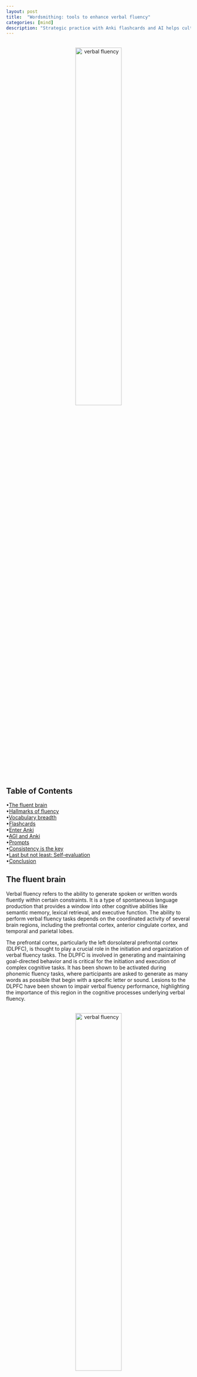 ```yaml
---
layout: post
title:  "Wordsmithing: tools to enhance verbal fluency"
categories: [mind]
description: "Strategic practice with Anki flashcards and AI helps cultivate an eloquent vocabulary. Using active recall, metrics  and optimized repetition, build  verbal fluency through lifelong discipline. Technology eases learning but mastery comes through perseverance: word by word, excellence is earned."
---
```


<br>
<div style="text-align: center;">
  <img src="/images/wordsmith.png" alt="verbal fluency" style="width: 50%;" />
</div>
<br><br>

<h2>Table of Contents</h2>

•[The fluent brain](#the-fluent-brain)   
•[Hallmarks of fluency](#hallmarks-of-fluency)    
•[Vocabulary breadth](#vocabulary-breadth)          
•[Flashcards](#flashcards)   
•[Enter Anki](#enter-anki)   
•[AGI and Anki](#agi-and-anki)   
•[Prompts](#prompts)   
•[Consistency is the key](#consistency-is-the-key)        
•[Last but not least: Self-evaluation](#last-but-not-least-self-evaluation)   
•[Conclusion](#conclusion)   

<h2 id="the-fluent-brain">The fluent brain</h2> 

Verbal fluency refers to the ability to generate spoken or written words fluently within certain constraints. It is a type of spontaneous language production that provides a window into other cognitive abilities like semantic memory, lexical retrieval, and executive function.
The ability to perform verbal fluency tasks depends on the coordinated activity of several brain regions, including the prefrontal cortex, anterior cingulate cortex, and temporal and parietal lobes.

The prefrontal cortex, particularly the left dorsolateral prefrontal cortex (DLPFC), is thought to play a crucial role in the initiation and organization of verbal fluency tasks. The DLPFC is involved in generating and maintaining goal-directed behavior and is critical for the initiation and execution of complex cognitive tasks. It has been shown to be activated during phonemic fluency tasks, where participants are asked to generate as many words as possible that begin with a specific letter or sound. Lesions to the DLPFC have been shown to impair verbal fluency performance, highlighting the importance of this region in the cognitive processes underlying verbal fluency.

<br>
<div style="text-align: center;">
  <img src="/images/fluent_brain.png" alt="verbal fluency" style="width: 50%;" />
</div>
<br><br>

The anterior cingulate cortex (ACC) is also involved in verbal fluency tasks. The ACC is thought to play a role in monitoring and processing information related to task performance, as well as in regulating attention and cognitive control. It has been shown to be activated during both phonemic and semantic fluency tasks, and its activation has been associated with successful performance on these tasks. The ACC is also thought to be involved in the processing of emotional information, and it has been suggested that its activation during verbal fluency tasks may reflect the emotional aspects of task performance.

The temporal and parietal lobes are also involved in verbal fluency tasks, particularly in semantic fluency tasks. The temporal lobes are involved in the retrieval and processing of semantic information, while the parietal lobes are involved in the manipulation and integration of this information. Lesions to the temporal and parietal lobes have been shown to impair semantic fluency performance, highlighting the importance of these regions in the cognitive processes underlying semantic fluency.


<h2 id="hallmarks-of-fluency">Hallmarks of fluency</h2>

Several qualities and abilities are important for developing strong verbal fluency:

1. <b>Vocabulary breadth:</b> Having a large vocabulary provides more options to access during word generation, supporting fluent production. Building vocabulary through reading and learning word lists can enhance verbal fluency.
2. <b>Semantic knowledge:</b> Rich semantic representations about words, concepts, and categories give a person more material to draw from. Learning about word meanings, attributes, categories, and associations between words helps strengthen semantic fluency.
3. <b>Lexical retrieval:</b> Being able to rapidly and efficiently access phonological and orthographic information about words in the mental lexicon aids phonemic fluency. Practice with word-finding tasks, rhyming, or listing words from initial letters improves retrieval.
4. <b>Cognitive flexibility:</b> The ability to fluently switch between different subcategories, semantic associations, and search strategies allows for broader exploration of the target category or letter. Exercises that require shifting perspectives or generating words in different ways can boost flexibility.
5. <b>Inhibition:</b> Success in phonemic and semantic fluency tasks also depends on inhibiting repetitions. The person must have strong inhibitory control to avoid re-stating words that were already produced. Tasks that require stopping habitual responses can help improve inhibition. 


<h2 id="vocabulary-breadth">Vocabulary breadth</h2> 

In this article, we will focus primarily on expanding one's vocabulary breadth to enhance verbal fluency.
Vocabulary breadth refers to the size and diversity of a person's vocabulary. Having a large store of word knowledge provides more semantic and lexical options to access during language tasks, supporting more varied and fluent word production. Expanding vocabulary breadth involves learning new words and their meanings, synonyms, shades of meaning, and proper usage over time through reading, study, and practice.
While a broad, deep vocabulary is not sufficient on its own for strong verbal fluency, it provides the essential raw material that makes fluent expression possible. With a vast mental lexicon to draw from, one has a wealth of words and meanings at the ready to deploy when communicating. However, vocabulary growth must be balanced with strategies to facilitate access and monitoring of one's knowledge. The ability to flexibly retrieve and apply words and link them to semantic concepts also depends on cognitive and metacognitive skills that can be strengthened through practice.

<br>
<div style="text-align: center;">
  <img src="/images/flashcards.png" alt="verbal fluency" style="width: 70%;" />
</div>
<br><br>

<h2 id="flashcards">Flashcards</h2>

Flashcards are a simple yet effective technique for learning and retaining new words, synonyms, and antonyms to expand one's vocabulary breadth. Flashcards typically involve physical or digital cards that contain a new word, its pronunciation, part of speech, and definition on one side, with the synonym, antonym or related word on the other side. They work by exposing the learner to the new word or concept repeatedly through an active process of retrieval and review.
The efficacy of flashcards for vocabulary building stems from two key principles of learning: frequency and spaced repetition. Showing the learner a new word or concept multiple times in spaced intervals, rather than massed together, significantly improves the likelihood it will be retained in memory. Flashcards readily facilitate this type of repetitive exposure and spacing. The learner reviews a subset of flashcards in each session, with the interval between reviews of individual cards gradually increasing as the knowledge becomes more familiar.
Flashcards also tap into the testing effect. Having to actively retrieve information, as opposed to just re-reading it, strengthens the memory and connections formed between the new word and its attributes or meanings. Flashcards prompt the learner to recall the term, definition, usage examples or related words on the opposite side, reinforcing these links in memory through retrieval practice each time the card is viewed.
In addition, flashcards provide retrieval cues in the form of the information on one side of the card that help the learner recall the target word or concept on the other side. These retrieval cues aid the recall process, particularly early in learning. Over multiple repetitions, the learner comes to associate the cue with the target, forging connections that ultimately allow one side of the card to instantly bring the other side to mind.  

<br>
<div style="text-align: center;">
  <img src="/images/anki.png" alt="verbal fluency" style="width: 20%;" />
</div>
<br><br>


<h2 id="enter-anki"><a href="https://apps.ankiweb.net/">Enter Anki</a></h2>

In our previous section, we explored how physical flashcards leverage cognitive principles of learning to facilitate vocabulary growth by optimizing frequency of exposure, spacing, retrieval practice, and cueing. However, traditional flashcards also require an ongoing time commitment to manually manage presentation intervals and track progress. 
Fortunately, digital flashcard solutions have automated many of these time-intensive processes while retaining the psychological benefits of the technique. Anki, an open-source digital flashcard app, provides a powerful yet pragmatic tool for actively building vocabulary and fluency through flashcards optimized for the demands of human memory.
Anki employs artificial intelligence to determine optimal spacing between individual card reviews based on a learner's accuracy and response times. It extends intervals over successive reviews as memory for a word becomes increasingly cemented, while simultaneously re-showing cards that prove more challenging to recall to maximize retention. Anki algorithms do the tedious work of managing ideal spacing, allowing learners to focus on the content of their flashcards. 
Anki also generates detailed statistics on card performance to provide feedback on learning progress. Learners can see the specific cards that are most and least recalled to adjust study accordingly. Performance matrices over time demonstrate the durability of memory for new words, ensuring that active recall—and fluent access—is truly achieved before moving on. Such data enables the strategic fine-tuning of study for maximal gains.
With customizable decks, multimedia support, progress graphs and the option of synchronizing progress across devices, Anki supplies a robust yet versatile platform for flashcard learning. The specialized spacing models and analytical feedback place an empirically-grounded technique for building fluency into overdrive. Anki transforms a pragmatic and time-honored method into a high-performance vehicle for mastery. 

<h2 id="agi-and-anki">AGI and Anki</h2> 

Artificial general intelligence (AGI) can assist us in efficiently generating and importing flashcards into Anki to expand our vocabulary breadth. I will demonstrate using Claude+ here, though other AGI systems like ChatGPT could also be employed for this purpose.
Anki allows for importing lists of flashcards from comma-separated values (CSV) files. As a first step, we will use Claude+ to automatically generate synonym and antonym lists in CSV format. We will then import these lists directly into Anki to create digital flashcards for learning.
To get started, first visit the official Anki website at  https://apps.ankiweb.net/  and download the free flashcard app. Install Anki on your desktop or mobile device. The interface is simple but highly customizable to suit your needs.

<br>
<div style="text-align: center;">
  <img src="/images/claude.jpg" alt="verbal fluency" style="width: 70%;" />
</div>
<br><br>

<h2 id="prompts">Prompts</h2>

The following is the prompt I use for generating CSV lists of words and synonims:
<br>
<br><i>"Write a list of 30 English words. Based on those, I want you to prepare for me a set of flashcards for ANKI. 
Write me, in the following CSV format, first the word you selected, then the semicolon (;) and then a series of 5 synonyms separated by the comma (,).
When you write me the list of words check that you have not suggested them before. They must always be new."</i>

Now, Claude+ will send you a message like this:


Zealous;Eager,Passionate,fervent,Fanatical,Enthusiastic   
Voracious;Ravenous,Famished, Starving, Gluttonous, Insatiable   
Indolent;Idle, lazy, slothful, inactive, inert   
Pragmatic; practical, realistic, useful, matter-of-fact, sensible   
Superfluous; unnecessary, excess, redundant, overabundant,lavish   
Acrimonious; resentful, angry, hostile, antagonistic, caustic   
Enigma; mystery, riddle, puzzle, paradox, conundrum   
Gregarious;sociable, extroverted, convivial, affable, companionable   
Vex; annoy, provoke, frustrate, irritate, aggravate   
Maladroit; clumsy, awkward, inept, unskillful, bungling   
Wistful;yearning, longing, pining, melancholy, regretful   
Conundrum; puzzle, enigma, riddle, paradox, problem   
Aplomb; poise, self-confidence, presence of mind, composure, levelheadedness   
Zeitgeist;spirit of the age or time, mood of a culture or era, prevailing culture or attitudes   
Malapropism; verbal blunder, slip of the tongue, error, faux pas, gaffe   
Panacea; solution to all problems, cure-all, remedy for any difficulty   
Eschew; avoid, abstain from, give up, renounce, forgo   
Verdant; green, lush, flourishing, fertile, emergent   
Excoriate;criticize bitterly, berate, censure, reprimand, rebuke harshly   
Obsequious; fawning, groveling, subservient, ingratiating, sycophantic   
Tergiversation desertion, abandonment of cause, apostasy, backsliding, change of loyalty   
Pulchritudinous; beautiful, attractive, lovely, pretty, fair   
Martinet;strict disciplinarian, rigid enforcer of rules, authoritarian, despot, tyrant   
Philanderer;flirt, Don Juan, Casanova, seducer, playboy, ladies’ man   
Nefarious;wicked, evil, corrupt, sinister, villainous   
Emollient;soothing, calming, mollifying , reassuring, comforting   
Contumacious; stubbornly disobedient, rebellious, defiant, ungovernable, intractable   
Risible; laughable, amusing, funny, comical, hilarious   
Malingerer; shirker, deceiver, pretender, feigner, slacker   


You just copy the list in notepad and save the file as .csv

Keep asking Claude+ to generate new words, until you have a decent number of entries.
Now open Anki. Create a new deck by clicking on "Create Deck." Give it a name. Now click on "file" and then "Import," and select the CSV file.
In the settings put:
Field Separator: Semicolon
Notetype:Basic
Deck:The deck you created

Then click Import in the upper right-hand corner. You have created your study deck. Click on it, and then on Study Now.
Each time an Anki flashcard appears, we will verbally list aloud as many synonyms for the target word as come to mind. Once we can recall no additional synonyms, click "Show Answer" to display the list of synonyms provided for that word. Review the synonyms shown to determine if any were omitted from what we recalled aloud.
For any synonyms not recalled, make a note of each one missed. Then verbally state three sentences that use each of those omitted synonyms in context. Doing so helps to strengthen the connection between the synonym and its meaning, usage, and relation to the original target word. Repeat this process of generating sentences for each synonym not recalled during the initial test for that flashcard.  
Once sentences have been stated aloud for all synonyms omitted from the initial test, proceed forward to the next flashcard in the Anki deck and repeat the process. Verbally list as many synonyms as possible, check those not recalled and generate sentences for each, then move ahead to the next word.
This technique leverages both active recall of the synonyms associated with each target word as well as production of original sentences to cement in memory any synonyms that prove more challenging to remember. Simply viewing a list of synonyms is more passive than this process of prompted retrieval and contextual usage. Sentence generation requires applying knowledge of a synonym's meaning and relationships, forging connections that strengthen memory.
While this approach increases the time spent on each flashcard, it employs empirically-validated methods for learning and long-term retention. The investment of effort at the stage of first exposure and initial testing pays dividends through more fluent, durable recall of each word's web of synonyms in the future. The sentences created also become examples we can draw from when using each word and its synonyms in speech or writing, giving context that anchors them in our memory.  


<h2 id="consistency-is-the-key">Consistency is the key</h2> 

To gain the benefits of an expanded vocabulary and enhanced verbal fluency, consistent practice with Anki flashcards is essential. Optimally, spend at least 30 minutes each day reviewing flashcards and engaging in the active recall, feedback, and sentence generation techniques described previously. Developing a regular study schedule and sticking to it helps to cement productive habits that will propel progress over the long-term.
During each 30-minute review session, aim to complete flashcards for 10 to 20 new words or concepts as well as practice recalling known words. The specific number covered will vary based on the complexity of each word or concept, your learning goals, and time constraints. However, keeping practice frequent and distributed over days and weeks is more valuable for retention than lengthy but sporadic bursts of study.
30 minutes a day may seem a modest amount, but amounts to over 3 hours per week and 150 hours over a year. While the time commitment remains light, the compounded gains in knowledge and fluency over weeks and months of regular practice are profound. Vocabulary building is a continuous process where small increments cultivated daily yield substantial results.


<h2 id="last-but-not-least-self-evaluation">Last but not least: Self-evaluation</h2>

Self-assessment through consistent testing is critical to gaining insight into your progress, identifying weaknesses, and ensuring continual improvement and growth. Simply practicing a skill or acquiring knowledge is insufficient without concrete measures of advancement and mechanisms for accountability. Tests provide objective benchmarks to anchor subjective perceptions of your abilities and development.
Placing your abilities and knowledge under regular scrutiny highlights both areas of mastery as well as those still in need of refinement. Scores and recordings over time offer reference points to chart the efficacy of your learning and practice strategies. You gain data-driven guidance for optimizing effort and overcoming obstacles or plateaus.
To evaluate progress in developing verbal fluency, implement a weekly practice test. Here is a step-by-step process for conducting and scoring the test:
1. Select a letter of the alphabet at random to use as the initial letter forwords in the test. For example, draw a letter tile from a bag or roll a die labeled with the letters A through F. The letter that comes up will be the constraint for words generated in that week's test.
2. Set a timer for 60 seconds. Once the timer begins, name aloud as many words beginning with the selected initial letter as possible before the timer expires. Only state actual words, not proper nouns.
3. Record the number of words generated within the 60-second time period. This represents your word fluency score for that week. 
4. Note any "clusters" of related words or categories you generated during the test. Repeat these clusters when practicing to expand your recall in that semantic area. Identifying clusters shows how your mind links words and the paths used for retrieval. With practice, clustering becomes more fluent.
5. Compare your score from week to week to determine improvement over time. Aim for generating at least 5 to 10 more words each week to signify measurable progress. An increase demonstrates expanding vocabulary, strengthening semantic connections, and improving speed of word retrieval  - all hallmarks of greater fluency.
6. Note the time it takes to exhaust your word production within the 60 seconds. As your fluency improves over weeks, you should require more of the allotted time period to complete the test as your store of words for the selected letter steadily grows. Needing the full 60 seconds to continue generating words without significant pausing shows increasing fluency.
7. Periodically re-test with letters completed in previous weeks to determine retention and further gains. Scores should continue to increase with practice as additional words and semantic links are acquired. Review recordings of earlier tests to target any drop in performance.
8. Adjust parameters such as the time period allowed based on your progress. As word generation becomes more fluent over weeks, decrease the time to 45 or 30 seconds to continue challenging yourself. Or conversely, introduce two-minute tests to provide more time for clustering by category. Modify as needed to keep advancing your skills.

<h2 id="conclusion">Conclusion</h2>

In closing, we have explored a multifaceted approach employing scientifically-validated tools and techniques to cultivate verbal fluency. Anki digital flashcards, when combined with active recall methods, spaced repetition, semantic clustering, and regular self-assessment, offer a powerful platform for expanding vocabulary and strengthening the connections and retrieval skills required for eloquent speech.
While a lifetime of reading and passive exposure to words provides a foundation, fluent access and dexterous application of knowledge depend on practice. Anki supplies the mechanism for practice, but the learner provides the effort and strategic methods essential to progress. Consistency, accountability, data-driven refinement, and persistent iteration are the engines that propel mastery. 

<br>
<h3>Check my other articles in the Eloquence series:</h3>
- <a href="https://fraterr.github.io/mind/2023/04/29/eloquence.html">Eloquence 101</a>